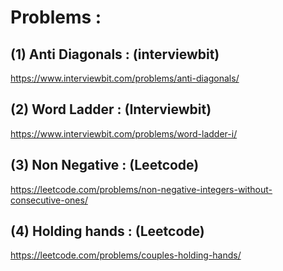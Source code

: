 # Problems :
 
## (1) Anti Diagonals : (interviewbit)

https://www.interviewbit.com/problems/anti-diagonals/

## (2) Word Ladder : (Interviewbit)

https://www.interviewbit.com/problems/word-ladder-i/

## (3) Non Negative : (Leetcode)

https://leetcode.com/problems/non-negative-integers-without-consecutive-ones/

## (4) Holding hands : (Leetcode)

https://leetcode.com/problems/couples-holding-hands/